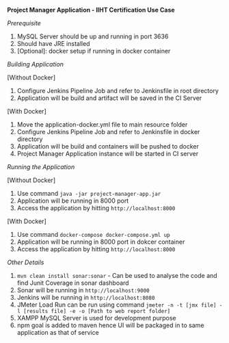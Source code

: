 **Project Manager Application - IIHT Certification Use Case**

_Prerequisite_
1. MySQL Server should be up and running in port 3636
2. Should have JRE installed
3. [Optional]: docker setup if running in docker container

_Building Application_

[Without Docker]
1. Configure Jenkins Pipeline Job and refer to Jenkinsfile in root directory
2. Application will be build and artifact will be saved in the CI Server

[With Docker]
1. Move the application-docker.yml file to main resource folder
2. Configure Jenkins Pipeline Job and refer to Jenkinsfile in docker directory
3. Application will be build and containers will be pushed to docker
4. Project Manager Application instance will be started in CI server


_Running the Application_

[Without Docker]
1. Use command `java -jar project-manager-app.jar`
2. Application will be running in 8000 port
3. Access the application by hitting `http://localhost:8000` 

[With Docker]
1. Use command `docker-compose docker-compose.yml up`
2. Application will be running in 8000 port in dokcer container
3. Access the application by hitting `http://localhost:8000` 


_Other Details_
1. `mvn clean install sonar:sonar` - Can be used to analyse the code and find Junit Coverage in sonar dashboard
2. Sonar will be running in `http://localhost:9000`
3. Jenkins will be running in `http://localhost:8080`
4. JMeter Load Run can be run using command `jmeter -n -t [jmx file] -l [results file] -e -o [Path to web report folder]`
5. XAMPP MySQL Server is used for development purpose
6. npm goal is added to maven hence UI will be packaged in to same application as that of service
